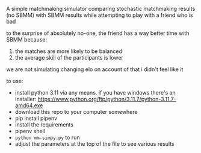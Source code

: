 A simple matchmaking simulator comparing stochastic matchmaking results (no SBMM) with SBMM results while attempting to play with a friend who is bad

to the surprise of absolutely no-one, the friend has a way better time with SBMM because:
1. the matches are more likely to be balanced
2. the average skill of the participants is lower
   
we are not simulating changing elo on account of that i didn't feel like it

to use:
- install python 3.11 via any means. if you have windows there's an installer: https://www.python.org/ftp/python/3.11.7/python-3.11.7-amd64.exe
- download this repo to your computer somewhere
- pip install pipenv
- install the requirements
- pipenv shell
- `python mm-simpy.py` to run
- adjust the parameters at the top of the file to see various results
